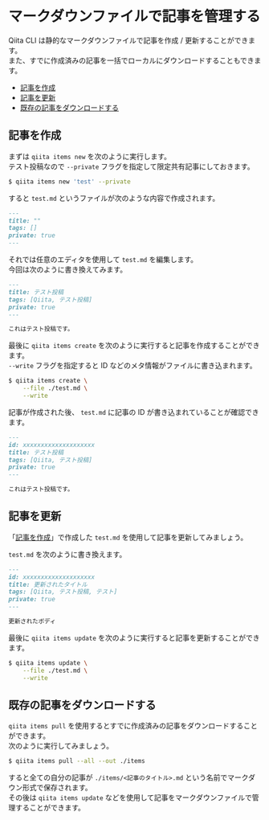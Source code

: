 # マークダウンファイルで記事を管理する

Qiita CLI は静的なマークダウンファイルで記事を作成 / 更新することができます。  
また、すでに作成済みの記事を一括でローカルにダウンロードすることもできます。

- [記事を作成](#記事を作成)
- [記事を更新](#記事を更新)
- [既存の記事をダウンロードする](#既存の記事をダウンロードする)

## 記事を作成

まずは `qiita items new` を次のように実行します。  
テスト投稿なので `--private` フラグを指定して限定共有記事にしておきます。

```sh
$ qiita items new 'test' --private
```

すると `test.md` というファイルが次のような内容で作成されます。

```md
---
title: ""
tags: []
private: true
---

```

それでは任意のエディタを使用して `test.md` を編集します。  
今回は次のように書き換えてみます。

```md
---
title: テスト投稿
tags: [Qiita, テスト投稿]
private: true
---

これはテスト投稿です。
```

最後に `qiita items create` を次のように実行すると記事を作成することができます。  
`--write` フラグを指定すると ID などのメタ情報がファイルに書き込まれます。

```sh
$ qiita items create \
    --file ./test.md \
    --write
```

記事が作成された後、 `test.md` に記事の ID が書き込まれていることが確認できます。

```md
---
id: xxxxxxxxxxxxxxxxxxxx
title: テスト投稿
tags: [Qiita, テスト投稿]
private: true
---

これはテスト投稿です。
```

## 記事を更新

「[記事を作成](#記事を作成)」で作成した `test.md` を使用して記事を更新してみましょう。

`test.md` を次のように書き換えます。

```md
---
id: xxxxxxxxxxxxxxxxxxxx
title: 更新されたタイトル
tags: [Qiita, テスト投稿, テスト]
private: true
---

更新されたボディ
```

最後に `qiita items update` を次のように実行すると記事を更新することができます。  

```sh
$ qiita items update \
    --file ./test.md \
    --write
```

## 既存の記事をダウンロードする

`qiita items pull` を使用するとすでに作成済みの記事をダウンロードすることができます。  
次のように実行してみましょう。

```sh
$ qiita items pull --all --out ./items
```

すると全ての自分の記事が `./items/<記事のタイトル>.md` という名前でマークダウン形式で保存されます。  
その後は `qiita items update` などを使用して記事をマークダウンファイルで管理することができます。
